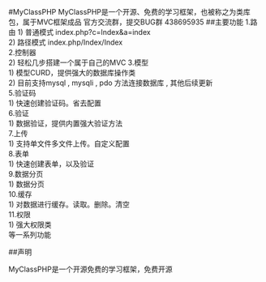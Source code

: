 #MyClassPHP
MyClassPHP是一个开源、免费的学习框架，也被称之为类库包，属于MVC框架成品
官方交流群，提交BUG群  438695935
##主要功能
1.路由
    1) 普通模式 index.php?c=Index&a=index  
    2) 路径模式 index.php/Index/Index  
2.控制器   
    2) 轻松几步搭建一个属于自己的MVC
3.模型  
    1) 模型CURD，提供强大的数据库操作类  
    2) 目前支持mysql , mysqli , pdo 方法连接数据库 , 其他后续更新  
5.验证码  
    1) 快速创建验证码。省去配置  
6.验证  
    1) 数据验证，提供内置强大验证方法  
7.上传  
    1) 支持单文件多文件上传。自定义配置  
8.表单  
    1) 快速创建表单，以及验证  
9.数据分页  
    1) 数据分页  
10.缓存  
    1) 对数据进行缓存。读取。删除。清空  
11.权限  
    1) 强大权限类  
等一系列功能  

##声明

MyClassPHP是一个开源免费的学习框架，免费开源